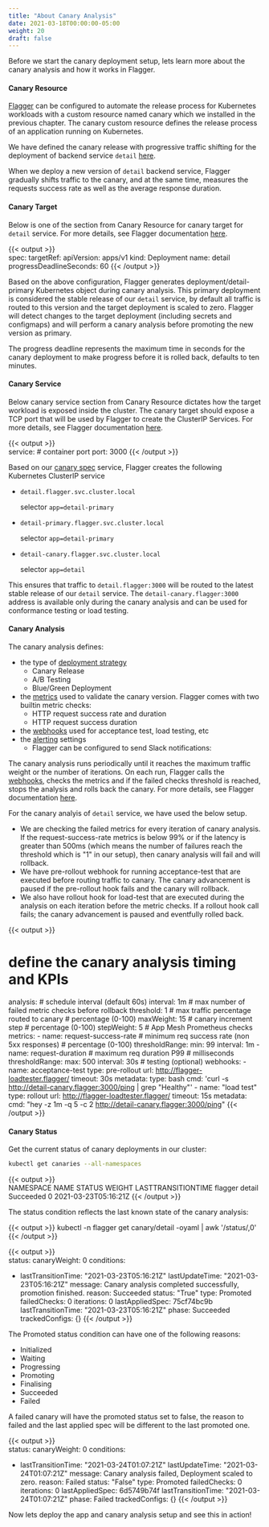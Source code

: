 ```yaml
---
title: "About Canary Analysis"
date: 2021-03-18T00:00:00-05:00
weight: 20
draft: false
---
```


Before we start the canary deployment setup, lets learn more about the canary analysis and how it works in Flagger.

#### Canary Resource

[Flagger](https://docs.flagger.app/) can be configured to automate the release process for Kubernetes workloads with a custom resource named canary which we installed in the previous chapter. 
The canary custom resource defines the release process of an application running on Kubernetes. 

We have defined the canary release with progressive traffic shifting for the deployment of backend service `detail` [here](https://github.com/aws-containers/eks-microservice-demo/blob/main/flagger/flagger-canary.yaml).

When we deploy a new version of `detail` backend service, Flagger gradually shifts traffic to the canary, and at the same time, measures the requests success rate as well as the average response duration.

#### Canary Target

Below is one of the section from Canary Resource for canary target for `detail` service. For more details, see Flagger documentation [here](https://docs.flagger.app/usage/how-it-works#canary-target).

{{< output >}}  
spec:
  targetRef:
    apiVersion: apps/v1
    kind: Deployment
    name: detail
  progressDeadlineSeconds: 60
{{< /output >}}

Based on the above configuration, Flagger generates deployment/detail-primary Kubernetes object during canary analysis. This primary deployment is considered the stable release of our `detail` service, by default all traffic is routed to this version and the target deployment is scaled to zero. Flagger will detect changes to the target deployment (including secrets and configmaps) and will perform a canary analysis before promoting the new version as primary.

The progress deadline represents the maximum time in seconds for the canary deployment to make progress before it is rolled back, defaults to ten minutes.

#### Canary Service

Below canary service section from Canary Resource dictates how the target workload is exposed inside the cluster. The canary target should expose a TCP port that will be used by Flagger to create the ClusterIP Services. For more details, see Flagger documentation [here](https://docs.flagger.app/usage/how-it-works#canary-service).

{{< output >}}  
  service:
    # container port
    port: 3000
{{< /output >}}

Based on our [canary spec](https://github.com/aws-containers/eks-microservice-demo/blob/main/flagger/flagger-canary.yaml) service, Flagger creates the following Kubernetes ClusterIP service
* `detail.flagger.svc.cluster.local`
  
  selector `app=detail-primary`
* `detail-primary.flagger.svc.cluster.local`

  selector `app=detail-primary`
* `detail-canary.flagger.svc.cluster.local`

  selector `app=detail`

This ensures that traffic to `detail.flagger:3000` will be routed to the latest stable release of our `detail` service. The `detail-canary.flagger:3000` address is available only during the canary analysis and can be used for conformance testing or load testing.


#### Canary Analysis

The canary analysis defines:
* the type of [deployment strategy](https://docs.flagger.app/usage/deployment-strategies) 
  * Canary Release
  * A/B Testing
  * Blue/Green Deployment
* the [metrics](https://docs.flagger.app/usage/metrics) used to validate the canary version. Flagger comes with two builtin metric checks: 
  * HTTP request success rate and duration
  * HTTP request success duration
* the [webhooks](https://docs.flagger.app/usage/webhooks) used for acceptance test, load testing, etc
* the [alerting](https://docs.flagger.app/usage/alerting) settings
  * Flagger can be configured to send Slack notifications:

The canary analysis runs periodically until it reaches the maximum traffic weight or the number of iterations. On each run, Flagger calls the [webhooks](https://docs.flagger.app/usage/webhooks), checks the metrics and if the failed checks threshold is reached, stops the analysis and rolls back the canary. For more details, see Flagger documentation [here](https://docs.flagger.app/usage/how-it-works#canary-analysis).

For the canary analyis of `detail` service, we have used the below setup. 
* We are checking the failed metrics for every iteration of canary analysis. If the request-success-rate metrics is below 99% or if the latency is greater than 500ms (which means the number of failures reach the threshold which is "1" in our setup), then canary analysis will fail and will rollback.
* We have pre-rollout webhook for running acceptance-test that are executed before routing traffic to canary. The canary advancement is paused if the pre-rollout hook fails and the canary will rollback.
* We also have rollout hook for load-test that are executed during the analysis on each iteration before the metric checks. If a rollout hook call fails; the canary advancement is paused and eventfully rolled back.


{{< output >}}  
  # define the canary analysis timing and KPIs
  analysis:
    # schedule interval (default 60s)
    interval: 1m
    # max number of failed metric checks before rollback
    threshold: 1
    # max traffic percentage routed to canary
    # percentage (0-100)
    maxWeight: 15
    # canary increment step
    # percentage (0-100)
    stepWeight: 5
    # App Mesh Prometheus checks
    metrics:
      - name: request-success-rate
        # minimum req success rate (non 5xx responses)
        # percentage (0-100)
        thresholdRange:
          min: 99
        interval: 1m
      - name: request-duration
        # maximum req duration P99
        # milliseconds
        thresholdRange:
          max: 500
        interval: 30s
    # testing (optional)
    webhooks:
      - name: acceptance-test
        type: pre-rollout
        url: http://flagger-loadtester.flagger/
        timeout: 30s
        metadata:
          type: bash
          cmd: 'curl -s http://detail-canary.flagger:3000/ping | grep "Healthy"'
      - name: "load test"
        type: rollout
        url: http://flagger-loadtester.flagger/
        timeout: 15s
        metadata:
          cmd: "hey -z 1m -q 5 -c 2 http://detail-canary.flagger:3000/ping"
{{< /output >}}

#### Canary Status

Get the current status of canary deployments in our cluster:

```bash
kubectl get canaries --all-namespaces
```
{{< output >}}  
NAMESPACE   NAME     STATUS      WEIGHT   LASTTRANSITIONTIME
flagger     detail   Succeeded   0        2021-03-23T05:16:21Z
{{< /output >}}

The status condition reflects the last known state of the canary analysis:

{{< output >}} 
kubectl -n flagger get canary/detail -oyaml | awk '/status/,0'
{{< /output >}}

{{< output >}}  
status:
  canaryWeight: 0
  conditions:
  - lastTransitionTime: "2021-03-23T05:16:21Z"
    lastUpdateTime: "2021-03-23T05:16:21Z"
    message: Canary analysis completed successfully, promotion finished.
    reason: Succeeded
    status: "True"
    type: Promoted
  failedChecks: 0
  iterations: 0
  lastAppliedSpec: 75cf74bc9b
  lastTransitionTime: "2021-03-23T05:16:21Z"
  phase: Succeeded
  trackedConfigs: {}
{{< /output >}}

The Promoted status condition can have one of the following reasons: 
* Initialized
* Waiting
* Progressing
* Promoting
* Finalising
* Succeeded
* Failed

A failed canary will have the promoted status set to false, the reason to failed and the last applied spec will be different to the last promoted one.

{{< output >}}  
status:
  canaryWeight: 0
  conditions:
  - lastTransitionTime: "2021-03-24T01:07:21Z"
    lastUpdateTime: "2021-03-24T01:07:21Z"
    message: Canary analysis failed, Deployment scaled to zero.
    reason: Failed
    status: "False"
    type: Promoted
  failedChecks: 0
  iterations: 0
  lastAppliedSpec: 6d5749b74f
  lastTransitionTime: "2021-03-24T01:07:21Z"
  phase: Failed
  trackedConfigs: {}
{{< /output >}}

Now lets deploy the app and canary analysis setup and see this in action!
